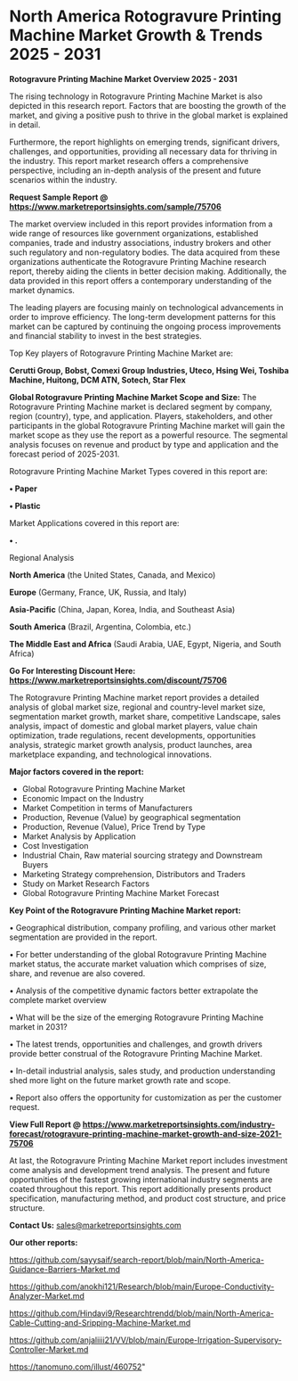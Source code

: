 # North America Rotogravure Printing Machine Market Growth & Trends 2025 - 2031

<Strong> Rotogravure Printing Machine Market Overview 2025 - 2031</strong>

The rising technology in Rotogravure Printing Machine Market is also depicted in this research report. Factors that are boosting the growth of the market, and giving a positive push to thrive in the global market is explained in detail.

Furthermore, the report highlights on emerging trends, significant drivers, challenges, and opportunities, providing all necessary data for thriving in the industry. This report market research offers a comprehensive perspective, including an in-depth analysis of the present and future scenarios within the industry.

<strong>Request Sample Report @ <a href=https://www.marketreportsinsights.com/sample/75706>https://www.marketreportsinsights.com/sample/75706</a></strong>

The market overview included in this report provides information from a wide range of resources like government organizations, established companies, trade and industry associations, industry brokers and other such regulatory and non-regulatory bodies. The data acquired from these organizations authenticate the Rotogravure Printing Machine research report, thereby aiding the clients in better decision making. Additionally, the data provided in this report offers a contemporary understanding of the market dynamics.

The leading players are focusing mainly on technological advancements in order to improve efficiency. The long-term development patterns for this market can be captured by continuing the ongoing process improvements and financial stability to invest in the best strategies.

Top Key players of Rotogravure Printing Machine Market are:

<strong>Cerutti Group, Bobst, Comexi Group Industries, Uteco, Hsing Wei, Toshiba Machine, Huitong, DCM ATN, Sotech, Star Flex</strong>

<strong><b>Global Rotogravure Printing Machine Market Scope and Size:</b></strong>
The Rotogravure Printing Machine market is declared segment by company, region (country), type, and application. Players, stakeholders, and other participants in the global Rotogravure Printing Machine market will gain the market scope as they use the report as a powerful resource. The segmental analysis focuses on revenue and product by type and application and the forecast period of 2025-2031.

Rotogravure Printing Machine Market Types covered in this report are:

<strong>• Paper

• Plastic</strong>

Market Applications covered in this report are:

<strong>• .</strong> 

Regional Analysis

<strong>North America</strong> (the United States, Canada, and Mexico)

<strong>Europe</strong> (Germany, France, UK, Russia, and Italy)

<strong>Asia-Pacific</strong> (China, Japan, Korea, India, and Southeast Asia)

<strong>South America</strong> (Brazil, Argentina, Colombia, etc.)

<strong>The Middle East and Africa</strong> (Saudi Arabia, UAE, Egypt, Nigeria, and South Africa)

<strong>Go For Interesting Discount Here: <a href=https://www.marketreportsinsights.com/discount/75706>https://www.marketreportsinsights.com/discount/75706</a></strong>

The Rotogravure Printing Machine market report provides a detailed analysis of global market size, regional and country-level market size, segmentation market growth, market share, competitive Landscape, sales analysis, impact of domestic and global market players, value chain optimization, trade regulations, recent developments, opportunities analysis, strategic market growth analysis, product launches, area marketplace expanding, and technological innovations.

<strong><b>Major factors covered in the report:</b></strong>
<ul>
  <li>Global Rotogravure Printing Machine Market </li>
  <li>Economic Impact on the Industry</li>
  <li>Market Competition in terms of Manufacturers</li>
  <li>Production, Revenue (Value) by geographical segmentation</li>
  <li>Production, Revenue (Value), Price Trend by Type</li>
  <li>Market Analysis by Application</li>
  <li>Cost Investigation</li>
  <li>Industrial Chain, Raw material sourcing strategy and Downstream Buyers</li>
  <li>Marketing Strategy comprehension, Distributors and Traders</li>
  <li>Study on Market Research Factors</li>
  <li>Global Rotogravure Printing Machine Market Forecast</li>
</ul>

<strong><b>Key Point of the Rotogravure Printing Machine Market report:</b></strong>

• Geographical distribution, company profiling, and various other market segmentation are provided in the report.

• For better understanding of the global Rotogravure Printing Machine market status, the accurate market valuation which comprises of size, share, and revenue are also covered.

• Analysis of the competitive dynamic factors better extrapolate the complete market overview

• What will be the size of the emerging Rotogravure Printing Machine market in 2031?

• The latest trends, opportunities and challenges, and growth drivers provide better construal of the Rotogravure Printing Machine Market.

• In-detail industrial analysis, sales study, and production understanding shed more light on the future market growth rate and scope.

• Report also offers the opportunity for customization as per the customer request.

<strong><b>View Full Report @ <a href=https://www.marketreportsinsights.com/industry-forecast/rotogravure-printing-machine-market-growth-and-size-2021-75706>https://www.marketreportsinsights.com/industry-forecast/rotogravure-printing-machine-market-growth-and-size-2021-75706</a></b></strong>


At last, the Rotogravure Printing Machine Market report includes investment come analysis and development trend analysis. The present and future opportunities of the fastest growing international industry segments are coated throughout this report. This report additionally presents product specification, manufacturing method, and product cost structure, and price structure.

<strong>Contact Us:</strong>
sales@marketreportsinsights.com

<strong>Our other reports:</strong>

<a href=https://github.com/sayysaif/search-report/blob/main/North-America-Guidance-Barriers-Market.md>https://github.com/sayysaif/search-report/blob/main/North-America-Guidance-Barriers-Market.md</a>

<a href=https://github.com/anokhi121/Research/blob/main/Europe-Conductivity-Analyzer-Market.md>https://github.com/anokhi121/Research/blob/main/Europe-Conductivity-Analyzer-Market.md</a>

<a href=https://github.com/Hindavi9/Researchtrendd/blob/main/North-America-Cable-Cutting-and-Sripping-Machine-Market.md>https://github.com/Hindavi9/Researchtrendd/blob/main/North-America-Cable-Cutting-and-Sripping-Machine-Market.md</a>

<a href=https://github.com/anjaliiii21/VV/blob/main/Europe-Irrigation-Supervisory-Controller-Market.md>https://github.com/anjaliiii21/VV/blob/main/Europe-Irrigation-Supervisory-Controller-Market.md</a>

<a href=https://tanomuno.com/illust/460752>https://tanomuno.com/illust/460752</a>"
